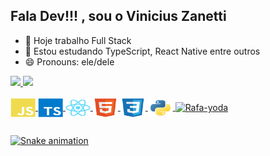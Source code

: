 ## Fala Dev!!! , sou o Vinicius Zanetti

- 🔭 Hoje trabalho Full Stack
- 🌱 Estou estudando TypeScript, React Native entre outros
- 😄 Pronouns: ele/dele

<div>
  <a href="https://github.com/ViniciusZanetti">
  <img height="180em" src="https://github-readme-stats.vercel.app/api?username=ViniciusZanetti&show_icons=true&theme=dracula&include_all_commits=true&count_private=true"/>
  <img height="180em" src="https://github-readme-stats.vercel.app/api/top-langs/?username=rafaballerini&layout=compact&langs_count=7&theme=dracula"/>
</div>
<div style="display: inline_block"><br>
  <img align="center" alt="Rafa-Js" height="30" width="40" src="https://raw.githubusercontent.com/devicons/devicon/master/icons/javascript/javascript-plain.svg">
  <img align="center" alt="Rafa-Ts" height="30" width="40" src="https://raw.githubusercontent.com/devicons/devicon/master/icons/typescript/typescript-plain.svg">
  <img align="center" alt="Rafa-React" height="30" width="40" src="https://raw.githubusercontent.com/devicons/devicon/master/icons/react/react-original.svg">
  <img align="center" alt="Rafa-HTML" height="30" width="40" src="https://raw.githubusercontent.com/devicons/devicon/master/icons/html5/html5-original.svg">
  <img align="center" alt="Rafa-CSS" height="30" width="40" src="https://raw.githubusercontent.com/devicons/devicon/master/icons/css3/css3-original.svg">
  <img align="center" alt="Rafa-Python" height="30" width="40" src="https://raw.githubusercontent.com/devicons/devicon/master/icons/python/python-original.svg">
  <img align="center" alt="Rafa-yoda" src="https://videoplasty.com/stock-animation/chill-coding-programming-lofi-animation-11018">
</div>
  
  ##
 
<div>
 
  ![Snake animation](https://github.com/ViniciusZanetti/rafaballerini/blob/output/github-contribution-grid-snake.svg)
 
</div>


